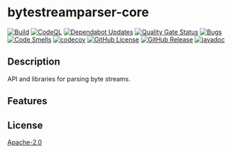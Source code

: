 # bytestreamparser-core

[![Build](https://github.com/bytestreamparser/bytestreamparser-core/actions/workflows/build.yaml/badge.svg)](https://github.com/bytestreamparser/bytestreamparser-core/actions/workflows/build.yaml)
[![CodeQL](https://github.com/bytestreamparser/bytestreamparser-core/actions/workflows/github-code-scanning/codeql/badge.svg)](https://github.com/bytestreamparser/bytestreamparser-core/actions/workflows/github-code-scanning/codeql)
[![Dependabot Updates](https://github.com/bytestreamparser/bytestreamparser-core/actions/workflows/dependabot/dependabot-updates/badge.svg)](https://github.com/bytestreamparser/bytestreamparser-core/actions/workflows/dependabot/dependabot-updates)
[![Quality Gate Status](https://sonarcloud.io/api/project_badges/measure?project=org.bytestreamparser%3Acore&metric=alert_status)](https://sonarcloud.io/summary/new_code?id=org.bytestreamparser%3Acore)
[![Bugs](https://sonarcloud.io/api/project_badges/measure?project=org.bytestreamparser%3Acore&metric=bugs)](https://sonarcloud.io/summary/new_code?id=org.bytestreamparser%3Acore)
[![Code Smells](https://sonarcloud.io/api/project_badges/measure?project=org.bytestreamparser%3Acore&metric=code_smells)](https://sonarcloud.io/summary/new_code?id=org.bytestreamparser%3Acore)
[![codecov](https://codecov.io/gh/bytestreamparser/bytestreamparser-core/graph/badge.svg?token=YFYM1CYDL3)](https://codecov.io/gh/bytestreamparser/bytestreamparser-core)
[![GitHub License](https://img.shields.io/github/license/bytestreamparser/bytestreamparser-core)](LICENSE)
[![GitHub Release](https://img.shields.io/github/v/release/bytestreamparser/bytestreamparser-core)](https://github.com/bytestreamparser/bytestreamparser-core/releases)
[![javadoc](https://javadoc.io/badge2/org.bytestreamparser/api/Javadoc.svg)](https://javadoc.io/doc/org.bytestreamparser/api)

## Description

API and libraries for parsing byte streams.

## Features

## License

[Apache-2.0](LICENSE)
